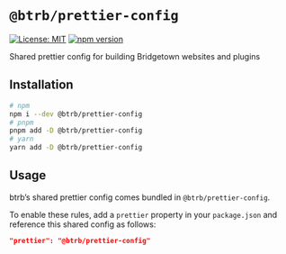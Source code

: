 # `@btrb/prettier-config`

[![License: MIT](https://img.shields.io/badge/License-MIT-green.svg)](../../LICENSE.md) [![npm version](https://badge.fury.io/js/%40btrb%2Fprettier-config.svg)](https://badge.fury.io/js/%40btrb%2Fprettier-config.svg)

Shared prettier config for building Bridgetown websites and plugins

## Installation

```bash
# npm
npm i --dev @btrb/prettier-config
# pnpm
pnpm add -D @btrb/prettier-config
# yarn
yarn add -D @btrb/prettier-config
```

## Usage

btrb’s shared prettier config comes bundled in `@btrb/prettier-config`.

To enable these rules, add a `prettier` property in your `package.json` and reference this shared config as follows:

```json
"prettier": "@btrb/prettier-config"
```
